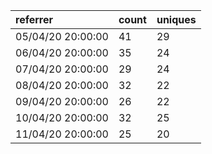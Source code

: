 | referrer          | count | uniques |
| :---------------- | :---- | :------ |
| 05/04/20 20:00:00 | 41    | 29      |
| 06/04/20 20:00:00 | 35    | 24      |
| 07/04/20 20:00:00 | 29    | 24      |
| 08/04/20 20:00:00 | 32    | 22      |
| 09/04/20 20:00:00 | 26    | 22      |
| 10/04/20 20:00:00 | 32    | 25      |
| 11/04/20 20:00:00 | 25    | 20      |